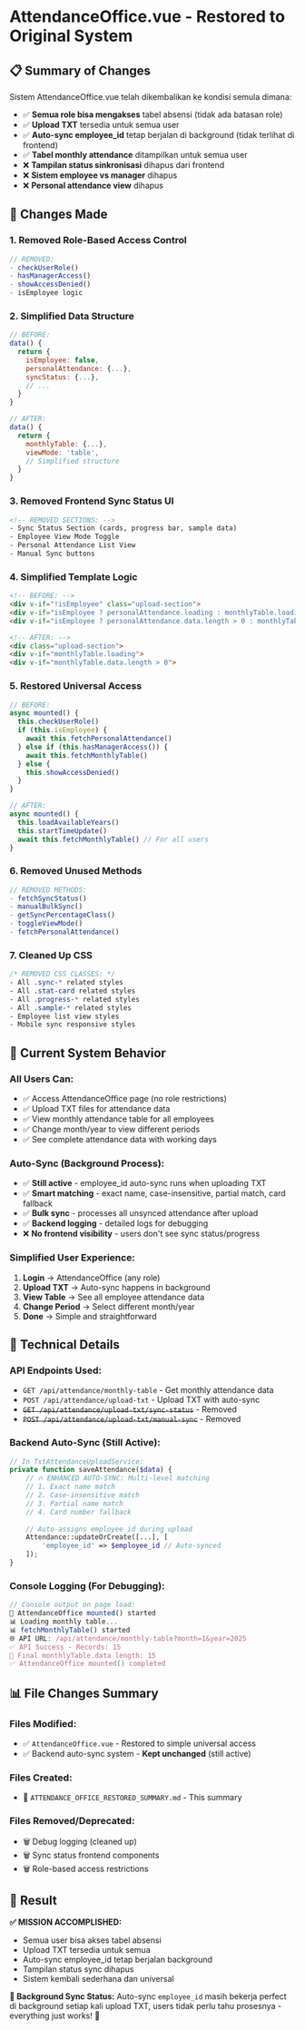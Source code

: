 # AttendanceOffice.vue - Restored to Original System

## 📋 Summary of Changes

Sistem AttendanceOffice.vue telah dikembalikan ke kondisi semula dimana:
- ✅ **Semua role bisa mengakses** tabel absensi (tidak ada batasan role)
- ✅ **Upload TXT** tersedia untuk semua user
- ✅ **Auto-sync employee_id** tetap berjalan di background (tidak terlihat di frontend)
- ✅ **Tabel monthly attendance** ditampilkan untuk semua user
- ❌ **Tampilan status sinkronisasi** dihapus dari frontend
- ❌ **Sistem employee vs manager** dihapus
- ❌ **Personal attendance view** dihapus

## 🔄 Changes Made

### 1. **Removed Role-Based Access Control**
```javascript
// REMOVED:
- checkUserRole()
- hasManagerAccess()  
- showAccessDenied()
- isEmployee logic
```

### 2. **Simplified Data Structure**
```javascript
// BEFORE:
data() {
  return {
    isEmployee: false,
    personalAttendance: {...},
    syncStatus: {...},
    // ...
  }
}

// AFTER:
data() {
  return {
    monthlyTable: {...},
    viewMode: 'table',
    // Simplified structure
  }
}
```

### 3. **Removed Frontend Sync Status UI**
```html
<!-- REMOVED SECTIONS: -->
- Sync Status Section (cards, progress bar, sample data)
- Employee View Mode Toggle  
- Personal Attendance List View
- Manual Sync buttons
```

### 4. **Simplified Template Logic**
```html
<!-- BEFORE: -->
<div v-if="!isEmployee" class="upload-section">
<div v-if="isEmployee ? personalAttendance.loading : monthlyTable.loading">
<div v-if="isEmployee ? personalAttendance.data.length > 0 : monthlyTable.data.length > 0">

<!-- AFTER: -->
<div class="upload-section">
<div v-if="monthlyTable.loading">
<div v-if="monthlyTable.data.length > 0">
```

### 5. **Restored Universal Access**
```javascript
// BEFORE:
async mounted() {
  this.checkUserRole()
  if (this.isEmployee) {
    await this.fetchPersonalAttendance()
  } else if (this.hasManagerAccess()) {
    await this.fetchMonthlyTable()
  } else {
    this.showAccessDenied()
  }
}

// AFTER:
async mounted() {
  this.loadAvailableYears()
  this.startTimeUpdate()
  await this.fetchMonthlyTable() // For all users
}
```

### 6. **Removed Unused Methods**
```javascript
// REMOVED METHODS:
- fetchSyncStatus()
- manualBulkSync()
- getSyncPercentageClass()
- toggleViewMode()
- fetchPersonalAttendance()
```

### 7. **Cleaned Up CSS**
```css
/* REMOVED CSS CLASSES: */
- All .sync-* related styles
- All .stat-card related styles  
- All .progress-* related styles
- All .sample-* related styles
- Employee list view styles
- Mobile sync responsive styles
```

## 🚀 Current System Behavior

### **All Users Can:**
- ✅ Access AttendanceOffice page (no role restrictions)
- ✅ Upload TXT files for attendance data
- ✅ View monthly attendance table for all employees
- ✅ Change month/year to view different periods
- ✅ See complete attendance data with working days

### **Auto-Sync (Background Process):**
- ✅ **Still active** - employee_id auto-sync runs when uploading TXT
- ✅ **Smart matching** - exact name, case-insensitive, partial match, card fallback
- ✅ **Bulk sync** - processes all unsynced attendance after upload
- ✅ **Backend logging** - detailed logs for debugging
- ❌ **No frontend visibility** - users don't see sync status/progress

### **Simplified User Experience:**
1. **Login** → AttendanceOffice (any role)
2. **Upload TXT** → Auto-sync happens in background
3. **View Table** → See all employee attendance data
4. **Change Period** → Select different month/year
5. **Done** → Simple and straightforward

## 🔧 Technical Details

### **API Endpoints Used:**
- `GET /api/attendance/monthly-table` - Get monthly attendance data
- `POST /api/attendance/upload-txt` - Upload TXT with auto-sync
- ~~`GET /api/attendance/upload-txt/sync-status`~~ - Removed
- ~~`POST /api/attendance/upload-txt/manual-sync`~~ - Removed

### **Backend Auto-Sync (Still Active):**
```php
// In TxtAttendanceUploadService:
private function saveAttendance($data) {
    // 🔥 ENHANCED AUTO-SYNC: Multi-level matching
    // 1. Exact name match
    // 2. Case-insensitive match  
    // 3. Partial name match
    // 4. Card number fallback
    
    // Auto-assigns employee_id during upload
    Attendance::updateOrCreate([...], [
        'employee_id' => $employee_id // Auto-synced
    ]);
}
```

### **Console Logging (For Debugging):**
```javascript
// Console output on page load:
🚀 AttendanceOffice mounted() started
📊 Loading monthly table...
📊 fetchMonthlyTable() started
🌐 API URL: /api/attendance/monthly-table?month=1&year=2025
✅ API Success - Records: 15
🎯 Final monthlyTable.data length: 15
✅ AttendanceOffice mounted() completed
```

## 📊 File Changes Summary

### **Files Modified:**
- ✅ `AttendanceOffice.vue` - Restored to simple universal access
- ✅ Backend auto-sync system - **Kept unchanged** (still active)

### **Files Created:**
- 📄 `ATTENDANCE_OFFICE_RESTORED_SUMMARY.md` - This summary

### **Files Removed/Deprecated:**
- 🗑️ Debug logging (cleaned up)
- 🗑️ Sync status frontend components
- 🗑️ Role-based access restrictions

## 🎯 Result

**✅ MISSION ACCOMPLISHED:**
- Semua user bisa akses tabel absensi
- Upload TXT tersedia untuk semua
- Auto-sync employee_id tetap berjalan background
- Tampilan status sync dihapus
- Sistem kembali sederhana dan universal

**🔄 Background Sync Status:**
Auto-sync `employee_id` masih bekerja perfect di background setiap kali upload TXT, users tidak perlu tahu prosesnya - everything just works! 🚀 